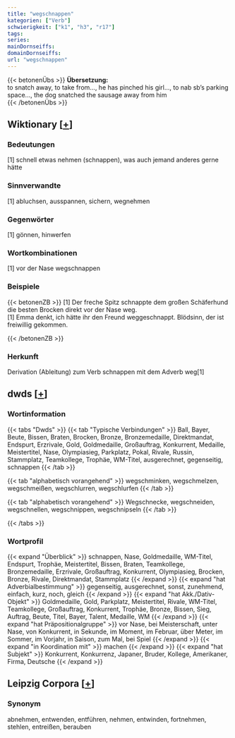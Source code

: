 ```yaml
---
title: "wegschnappen"
kategorien: ["Verb"]
schwierigkeit: ["k1", "h3", "r17"]
tags:
series:
mainDornseiffs:
domainDornseiffs:
url: "wegschnappen"
---
```


{{< betonenÜbs >}}
**Übersetzung:**  
to snatch away, to take from..., he has pinched his girl..., to nab sb’s parking space..., the dog snatched the sausage away from him  
{{< /betonenÜbs >}}

## Wiktionary [[+](https://de.wiktionary.org/wiki/wegschnappen)]

### Bedeutungen
[1] schnell etwas nehmen (schnappen), was auch jemand anderes gerne hätte  

### Sinnverwandte
[1] abluchsen, ausspannen, sichern, wegnehmen  

### Gegenwörter
[1] gönnen, hinwerfen  

### Wortkombinationen
[1] vor der Nase wegschnappen  

### Beispiele
{{< betonenZB >}}
[1] Der freche Spitz schnappte dem großen Schäferhund die besten Brocken direkt vor der Nase weg.  
[1] Emma denkt, ich hätte ihr den Freund weggeschnappt. Blödsinn, der ist freiwillig gekommen.  

{{< /betonenZB >}}
### Herkunft
Derivation (Ableitung) zum Verb schnappen mit dem Adverb weg[1]  



## dwds [[+](https://www.dwds.de/wb/wegschnappen)]

### Wortinformation
{{< tabs "Dwds" >}}
{{< tab "Typische Verbindungen" >}}
Ball, Bayer, Beute, Bissen, Braten, Brocken, Bronze, Bronzemedaille, Direktmandat, Endspurt, Erzrivale, Gold, Goldmedaille, Großauftrag, Konkurrent, Medaille, Meistertitel, Nase, Olympiasieg, Parkplatz, Pokal, Rivale, Russin, Stammplatz, Teamkollege, Trophäe, WM-Titel, ausgerechnet, gegenseitig, schnappen
{{< /tab >}}

{{< tab "alphabetisch vorangehend" >}}
wegschminken, wegschmelzen, wegschmeißen, wegschlurren, wegschlurfen
{{< /tab >}}

{{< tab "alphabetisch vorangehend" >}}
Wegschnecke, wegschneiden, wegschnellen, wegschnippen, wegschnipseln
{{< /tab >}}

{{< /tabs >}}

### Wortprofil
{{< expand "Überblick" >}} schnappen, Nase, Goldmedaille, WM-Titel, Endspurt, Trophäe, Meistertitel, Bissen, Braten, Teamkollege, Bronzemedaille, Erzrivale, Großauftrag, Konkurrent, Olympiasieg, Brocken, Bronze, Rivale, Direktmandat, Stammplatz {{< /expand >}}
{{< expand "hat Adverbialbestimmung" >}} gegenseitig, ausgerechnet, sonst, zunehmend, einfach, kurz, noch, gleich {{< /expand >}}
{{< expand "hat Akk./Dativ-Objekt" >}} Goldmedaille, Gold, Parkplatz, Meistertitel, Rivale, WM-Titel, Teamkollege, Großauftrag, Konkurrent, Trophäe, Bronze, Bissen, Sieg, Auftrag, Beute, Titel, Bayer, Talent, Medaille, WM {{< /expand >}}
{{< expand "hat Präpositionalgruppe" >}} vor Nase, bei Meisterschaft, unter Nase, von Konkurrent, in Sekunde, im Moment, im Februar, über Meter, im Sommer, im Vorjahr, in Saison, zum Mal, bei Spiel {{< /expand >}}
{{< expand "in Koordination mit" >}} machen {{< /expand >}}
{{< expand "hat Subjekt" >}} Konkurrent, Konkurrenz, Japaner, Bruder, Kollege, Amerikaner, Firma, Deutsche {{< /expand >}}

## Leipzig Corpora [[+](https://corpora.uni-leipzig.de/en/res?word=wegschnappen&corpusId=deu_newscrawl-public_2018)]


### Synonym
abnehmen, entwenden, entführen, nehmen, entwinden, fortnehmen, stehlen, entreißen, berauben

